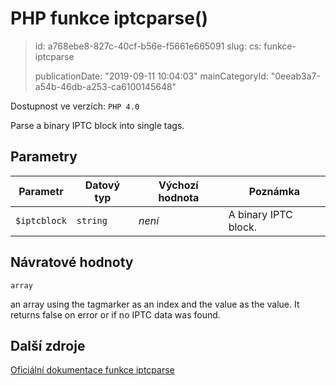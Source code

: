 PHP funkce iptcparse()
======================

> id: a768ebe8-827c-40cf-b56e-f5661e665091
> slug:
> 	cs: funkce-iptcparse
>
> publicationDate: "2019-09-11 10:04:03"
> mainCategoryId: "0eeab3a7-a54b-46db-a253-ca6100145648"

Dostupnost ve verzích: `PHP 4.0`

Parse a binary IPTC block into single tags.


Parametry
--------------

| Parametr | Datový typ | Výchozí hodnota | Poznámka |
|-----|-----|-----|-----|
| `$iptcblock` | `string` | *není* | A binary IPTC block. |


Návratové hodnoty
----------------

`array`

an array using the tagmarker as an index and the value as the
value. It returns false on error or if no IPTC data was found.

Další zdroje
------------

[Oficiální dokumentace funkce iptcparse](https://www.php.net/manual/en/function.iptcparse.php)
